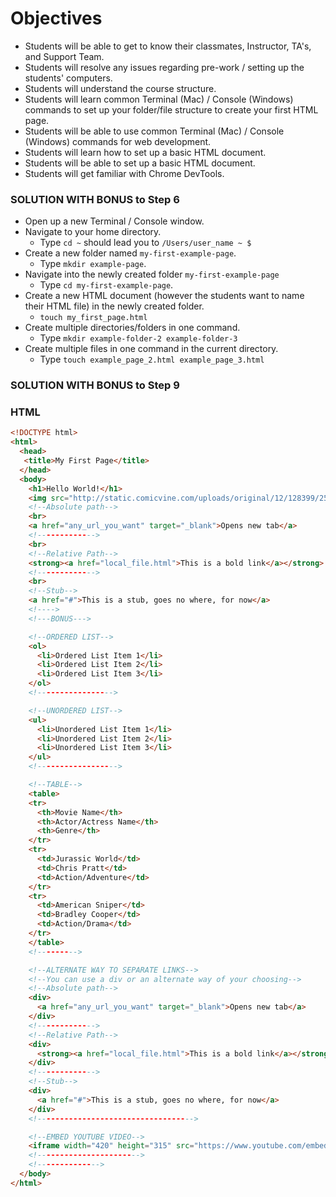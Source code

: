 # Objectives

* Students will be able to get to know their classmates, Instructor, TA's, and Support Team.
* Students will resolve any issues regarding pre-work / setting up the students' computers.
* Students will understand the course structure.
* Students will learn common Terminal (Mac) / Console (Windows) commands to set up your folder/file structure to create your first HTML page.
* Students will be able to use common Terminal (Mac) / Console (Windows) commands for web development.
* Students will learn how to set up a basic HTML document.
* Students will be able to set up a basic HTML document.
* Students will get familiar with Chrome DevTools.

### SOLUTION WITH BONUS to Step 6
* Open up a new Terminal / Console window.
* Navigate to your home directory.
  * Type `cd ~` should lead you to `/Users/user_name ~ $`
* Create a new folder named `my-first-example-page`.
  * Type `mkdir example-page`.
* Navigate into the newly created folder `my-first-example-page`
  * Type `cd my-first-example-page`.
* Create a new HTML document (however the students want to name their HTML file) in the newly created folder.
  * `touch my_first_page.html`
* Create multiple directories/folders in one command.
  * Type `mkdir example-folder-2 example-folder-3`
* Create multiple files in one command in the current directory.
  * Type `touch example_page_2.html example_page_3.html`

### SOLUTION WITH BONUS to Step 9
  ### HTML
  ```html
  <!DOCTYPE html>
  <html>
    <head>
     <title>My First Page</title>
    </head>
    <body>
      <h1>Hello World!</h1>
      <img src="http://static.comicvine.com/uploads/original/12/128399/2509558-arts-tron-props-584.jpg" alt="image" />
      <!--Absolute path-->
      <br>
      <a href="any_url_you_want" target="_blank">Opens new tab</a>
      <!------------->
      <br>
      <!--Relative Path-->
      <strong><a href="local_file.html">This is a bold link</a></strong>
      <!------------->
      <br>
      <!--Stub-->
      <a href="#">This is a stub, goes no where, for now</a>
      <!---->
      <!---BONUS--->

      <!--ORDERED LIST-->
      <ol>
        <li>Ordered List Item 1</li>
        <li>Ordered List Item 2</li>
        <li>Ordered List Item 3</li>
      </ol>
      <!----------------->

      <!--UNORDERED LIST-->
      <ul>
        <li>Unordered List Item 1</li>
        <li>Unordered List Item 2</li>
        <li>Unordered List Item 3</li>
      </ul>
      <!------------------>

      <!--TABLE-->
      <table>
      <tr>
        <th>Movie Name</th>
        <th>Actor/Actress Name</th>
        <th>Genre</th>
      </tr>
      <tr>
        <td>Jurassic World</td>
        <td>Chris Pratt</td>
        <td>Action/Adventure</td>
      </tr>
      <tr>
        <td>American Sniper</td>
        <td>Bradley Cooper</td>
        <td>Action/Drama</td>
      </tr>
      </table>
      <!--------->

      <!--ALTERNATE WAY TO SEPARATE LINKS-->
      <!--You can use a div or an alternate way of your choosing-->
      <!--Absolute path-->
      <div>
        <a href="any_url_you_want" target="_blank">Opens new tab</a>
      </div>
      <!------------->
      <!--Relative Path-->
      <div>
        <strong><a href="local_file.html">This is a bold link</a></strong>
      </div>
      <!------------->
      <!--Stub-->
      <div>
        <a href="#">This is a stub, goes no where, for now</a>
      </div>
      <!----------------------------------->

      <!--EMBED YOUTUBE VIDEO-->
      <iframe width="420" height="315" src="https://www.youtube.com/embed/J---aiyznGQ" frameborder="0" allowfullscreen></iframe>
      <!----------------------->
      <!-------------->
    </body>
  </html>
  ```